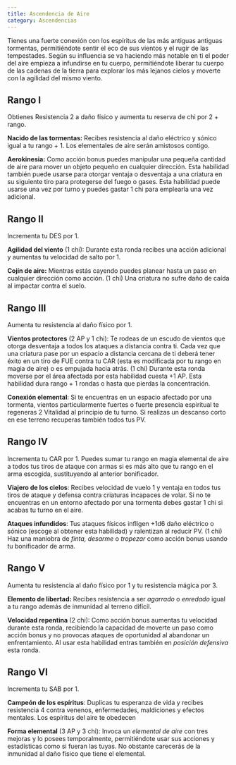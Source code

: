 ```yaml
---
title: Ascendencia de Aire
category: Ascendencias
---
```


Tienes una fuerte conexión con los espíritus de las más antiguas antiguas tormentas, permitiéndote sentir el eco de sus vientos y el rugir de las tempestades. Según su influencia se va haciendo más notable en ti el poder del aire empieza a infundirse en tu cuerpo, permitiéndote liberar tu cuerpo de las cadenas de la tierra para explorar los más lejanos cielos y moverte con la agilidad del mismo viento.

## Rango I

Obtienes Resistencia 2 a daño físico y aumenta tu reserva de chi por 2 + rango.

**Nacido de las tormentas:** Recibes resistencia al daño eléctrico y sónico igual a tu rango + 1. Los elementales de aire serán amistosos contigo.

**Aerokinesia:** Como acción bonus puedes manipular una pequeña cantidad de aire para mover un objeto pequeño en cualquier dirección. Esta habilidad también puede usarse para otorgar ventaja o desventaja a una criatura en su siguiente tiro para protegerse del fuego o gases. Esta habilidad puede usarse una vez por turno y puedes gastar 1 chi para emplearla una vez adicional.

## Rango II

Incrementa tu DES por 1.

**Agilidad del viento** (1 chi): Durante esta ronda recibes una acción adicional y aumentas tu velocidad de salto por 1.

**Cojín de aire:** Mientras estás cayendo puedes planear hasta un paso en cualquier dirección como acción. (1 chi) Una criatura no sufre daño de caída al impactar contra el suelo. 

## Rango III 

Aumenta tu resistencia al daño físico por 1.

**Vientos protectores** (2 AP y 1 chi): Te rodeas de un escudo de vientos que otorga desventaja a todos los ataques a distancia contra ti. Cada vez que una criatura pase por un espacio a distancia cercana de ti deberá tener éxito en un tiro de FUE contra tu CAR (esta es modificada por tu rango en magia de aire) o es empujada hacia atrás. (1 chi) Durante esta ronda moverse por el área afectada por esta habilidad cuesta +1 AP. Esta habilidad dura rango + 1 rondas o hasta que pierdas la concentración.

**Conexión elemental**: Si te encuentras en un espacio afectado por una tormenta, vientos particularmente fuertes o fuerte presencia espiritual te regeneras 2 Vitalidad al principio de tu turno. Si realizas un descanso corto en ese terreno recuperas también todos tus PV.

## Rango IV 

Incrementa tu CAR por 1. Puedes sumar tu rango en magia elemental de aire a todos tus tiros de ataque con armas si es más alto que tu rango en el arma escogida, sustituyendo al anterior bonificador.

**Viajero de los cielos**: Recibes velocidad de vuelo 1 y ventaja en todos tus tiros de ataque y defensa contra criaturas incapaces de volar. Si no te encuentras en un entorno afectado por una tormenta debes gastar 1 chi si acabas tu turno en el aire.

**Ataques infundidos**: Tus ataques físicos infligen +1d6 daño eléctrico o sónico (escoge al obtener esta habilidad) y ralentizan al reducir PV. (1 chi) Haz una maniobra de *finta, desarme* o *tropezar* como acción bonus usando tu bonificador de arma.

## Rango V 

Aumenta tu resistencia al daño físico por 1 y tu resistencia mágica por 3.

**Elemento de libertad:** Recibes resistencia a ser *agarrado* o *enredado* igual a tu rango además de inmunidad al terreno difícil. 

**Velocidad repentina** (2 chi): Como acción bonus aumentas tu velocidad durante esta ronda, recibiendo la capacidad de moverte un paso como acción bonus y no provocas ataques de oportunidad al abandonar un enfrentamiento. Al usar esta habilidad entras también en *posición defensiva* esta ronda.

## Rango VI

Incrementa tu SAB por 1.

**Campeón de los espíritus**: Duplicas tu esperanza de vida y recibes resistencia 4 contra venenos, enfermedades, maldiciones y efectos mentales. Los espíritus del aire te obedecen

**Forma elemental** (3 AP y 3 chi): Invoca un *elemental de aire* con tres mejoras y lo posees temporalmente, permitiéndote usar sus acciones y estadísticas como si fueran las tuyas. No obstante carecerás de la inmunidad al daño físico que tiene el elemental.
